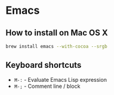 <!--
type: tag
belongs-to: functional-programming, lisp
-->

# Emacs

## How to install on Mac OS X

```bash
brew install emacs --with-cocoa --srgb
```

## Keyboard shortcuts

- `M-:` - Evaluate Emacs Lisp expression
- `M-;` - Comment line / block
